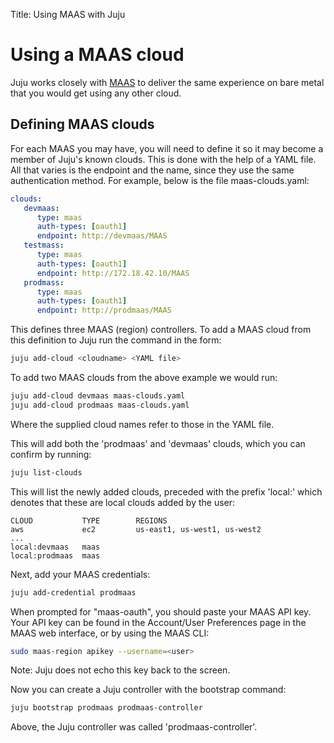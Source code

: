 Title: Using MAAS with Juju


# Using a MAAS cloud

Juju works closely with [MAAS](https://maas.io) to deliver the same experience 
on bare metal that you would get using any other cloud.


## Defining MAAS clouds

For each MAAS you may have, you will need to define it so it may become a
member of Juju's known clouds. This is done with the help of a YAML file. All
that varies is the endpoint and the name, since they use the same
authentication method. For example, below is the file maas-clouds.yaml:
 
```yaml
clouds:
   devmaas:
      type: maas
      auth-types: [oauth1]
      endpoint: http://devmaas/MAAS
   testmass:
      type: maas
      auth-types: [oauth1]
      endpoint: http://172.18.42.10/MAAS
   prodmass:
      type: maas
      auth-types: [oauth1]
      endpoint: http://prodmaas/MAAS
```

This defines three MAAS (region) controllers. To add a MAAS cloud from this
definition to Juju run the command in the form:
 
```bash
juju add-cloud <cloudname> <YAML file>
```

To add two MAAS clouds from the above example we would run:

```bash
juju add-cloud devmaas maas-clouds.yaml
juju add-cloud prodmaas maas-clouds.yaml
```

Where the supplied cloud names refer to those in the YAML file.

This will add both the 'prodmaas' and 'devmaas' clouds, which you can confirm
by running:
 
```bash
juju list-clouds
```

This will list the newly added clouds, preceded with the prefix 'local:' which
denotes that these are local clouds added by the user:

```no-higlight
CLOUD           TYPE        REGIONS
aws             ec2         us-east1, us-west1, us-west2
...
local:devmaas   maas
local:prodmaas  maas
```

Next, add your MAAS credentials:

```bash
juju add-credential prodmaas
```

When prompted for "maas-oauth", you should paste your MAAS API key. Your API
key can be found in the Account/User Preferences page in the MAAS web
interface, or by using the MAAS CLI:

```bash
sudo maas-region apikey --username=<user>
```

Note: Juju does not echo this key back to the screen.

Now you can create a Juju controller with the bootstrap command:
 
```bash
juju bootstrap prodmaas prodmaas-controller
```

Above, the Juju controller was called 'prodmaas-controller'.
